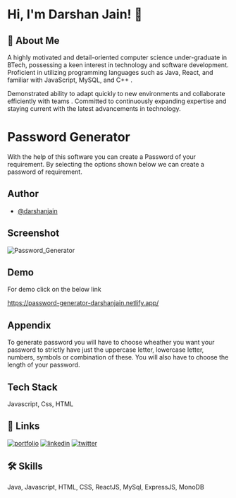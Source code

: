 # Hi, I'm Darshan Jain! 👋

## 🚀 About Me
A highly motivated
and
detail-oriented
computer science under-graduate in BTech,
possessing a keen interest in technology and
software development. Proficient in utilizing
programming languages such as Java, React, and
familiar with JavaScript,
MySQL,
and C++ .

Demonstrated ability to adapt quickly to new
environments and collaborate efficiently with
teams . Committed
to continuously expanding
expertise and staying current with the latest
advancements in technology.


# Password Generator

With the help of this software you can create a Password of your requirement. By selecting the options shown below we can create a password of requirement.

## Author

- [@darshanjain](https://github.com/darshanjaipuria/)


## Screenshot

![Password_Generator](https://user-images.githubusercontent.com/109844175/227701490-9b065321-e741-42f6-b3b7-1a701b1d4abc.png)

## Demo

For demo click on the below link

https://password-generator-darshanjain.netlify.app/

## Appendix


To generate password you will have to choose wheather you want your password to strictly have just the uppercase letter, lowercase letter, numbers, symbols or combination of these. You will also have to choose the length of your password.

## Tech Stack

Javascript,
Css,
HTML



## 🔗 Links
[![portfolio](https://img.shields.io/badge/my_portfolio-000?style=for-the-badge&logo=ko-fi&logoColor=white)](https://darshanjain.netlify.app/)
[![linkedin](https://img.shields.io/badge/linkedin-0A66C2?style=for-the-badge&logo=linkedin&logoColor=white)](https://www.linkedin.com/in/darshannn-jain/)
[![twitter](https://img.shields.io/badge/twitter-1DA1F2?style=for-the-badge&logo=twitter&logoColor=white)](https://twitter.com/DarshanJaipuria)


## 🛠 Skills
Java, Javascript, HTML, CSS, ReactJS, MySql, ExpressJS, MonoDB




